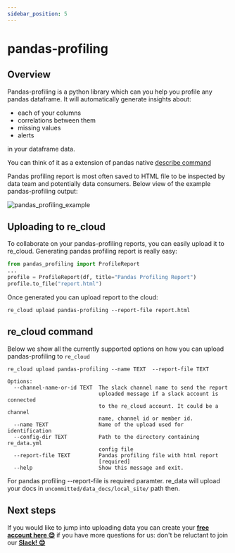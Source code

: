 ```yaml
---
sidebar_position: 5
---
```

# pandas-profiling

## Overview

Pandas-profiling is a python library which can you help you profile any pandas dataframe.
It will automatically generate insights about:
 - each of your columns 
 - correlations between them
 - missing values
 - alerts

in your dataframe data.

You can think of it as a extension of pandas native [describe command](https://pandas.pydata.org/docs/reference/api/pandas.DataFrame.describe.html)

Pandas profiling report is most often saved to HTML file to be inspected by data team and potentially data consumers. Below view of the example pandas-profiling output:

![pandas_profiling_example](/re_cloud/integrations/pandas_profiling.png)


## Uploading to re_cloud

To collaborate on your pandas-profiling reports, you can easily upload it to re_cloud.
Generating pandas profiling report is really easy:


```python
from pandas_profiling import ProfileReport
...
profile = ProfileReport(df, title="Pandas Profiling Report")
profile.to_file("report.html")
```

Once generated you can upload report to the cloud:

```
re_cloud upload pandas-profiling --report-file report.html
```


## re_cloud command

Below we show all the currently supported options on how you can upload pandas-profiling to `re_cloud`

```
re_cloud upload pandas-profiling --name TEXT  --report-file TEXT

Options:
  --channel-name-or-id TEXT  The slack channel name to send the report
                             uploaded message if a slack account is connected
                             to the re_cloud account. It could be a channel
                             name, channel id or member id.
  --name TEXT                Name of the upload used for identification
  --config-dir TEXT          Path to the directory containing re_data.yml
                             config file
  --report-file TEXT         Pandas profiling file with html report
                             [required]
  --help                     Show this message and exit.
```

For pandas profiling --report-file is required paramter. re_data will upload your docs in `uncommitted/data_docs/local_site/` path then.


## Next steps

If you would like to jump into uploading data you can create your **[free account here 😊](https://cloud.getre.io/#/register)** if you have more questions for us: don't be reluctant to join our **[Slack! 😊](https://www.getre.io/slack)**

